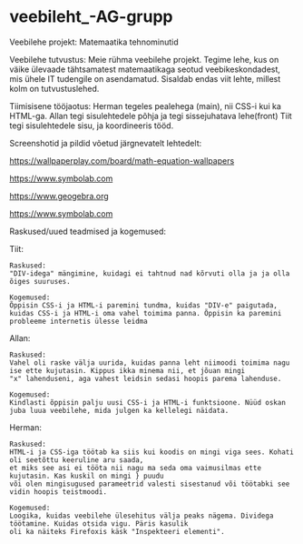 # veebileht_-AG-grupp
Veebilehe projekt: Matemaatika tehnominutid

Veebilehe tutvustus:
Meie rühma veebilehe projekt. Tegime lehe, kus on väike ülevaade tähtsamatest matemaatikaga seotud veebikeskondadest, mis ühele IT tudengile on asendamatud.
Sisaldab endas viit lehte, millest kolm on tutvustuslehed.

Tiimisisene tööjaotus:
Herman tegeles  pealehega (main), nii CSS-i kui ka HTML-ga.
Allan tegi sisulehtedele põhja ja tegi sissejuhatava lehe(front)
Tiit tegi sisulehtedele sisu,  ja koordineeris tööd.

Screenshotid ja pildid võetud järgnevatelt lehtedelt:

https://wallpaperplay.com/board/math-equation-wallpapers

https://www.symbolab.com

https://www.geogebra.org

https://www.symbolab.com

Raskused/uued teadmised ja kogemused:

Tiit:

    Raskused:
	"DIV-idega" mängimine, kuidagi ei tahtnud nad kõrvuti olla ja ja olla õiges suuruses.
	
    Kogemused:
	Õppisin CSS-i ja HTML-i paremini tundma, kuidas "DIV-e" paigutada, kuidas CSS-i ja HTML-i oma vahel toimima panna. Õppisin ka paremini probleeme internetis ülesse leidma
	
Allan:

    Raskused:
	Vahel oli raske välja uurida, kuidas panna leht niimoodi toimima nagu ise ette kujutasin. Kippus ikka minema nii, et jõuan mingi 
	"x" lahenduseni, aga vahest leidsin sedasi hoopis parema lahenduse.
	
    Kogemused:
	Kindlasti õppisin palju uusi CSS-i ja HTML-i funktsioone. Nüüd oskan juba luua veebilehe, mida julgen ka kellelegi näidata.
	
Herman:

    Raskused:
	HTML-i ja CSS-iga töötab ka siis kui koodis on mingi viga sees. Kohati oli seetõttu keeruline aru saada, 
	et miks see asi ei tööta nii nagu ma seda oma vaimusilmas ette kujutasin. Kas kuskil on mingi } puudu
	või olen mingisugused parameetrid valesti sisestanud või töötabki see vidin hoopis teistmoodi.
	
    Kogemused:
	Loogika, kuidas veebilehe ülesehitus välja peaks nägema. Dividega töötamine. Kuidas otsida vigu. Päris kasulik
	oli ka näiteks Firefoxis käsk "Inspekteeri elementi".
